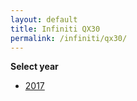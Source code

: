 ```yaml
---
layout: default
title: Infiniti QX30
permalink: /infiniti/qx30/
---
```

**Select year**

- [2017](/infiniti/qx30/2017/)